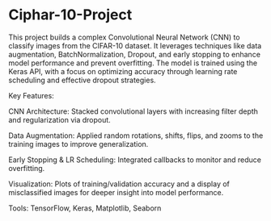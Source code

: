 # Ciphar-10-Project
This project builds a complex Convolutional Neural Network (CNN) to classify images from the CIFAR-10 dataset. It leverages techniques like data augmentation, BatchNormalization, Dropout, and early stopping to enhance model performance and prevent overfitting. The model is trained using the Keras API, with a focus on optimizing accuracy through learning rate scheduling and effective dropout strategies.

Key Features:

CNN Architecture: Stacked convolutional layers with increasing filter depth and regularization via dropout.

Data Augmentation: Applied random rotations, shifts, flips, and zooms to the training images to improve generalization.

Early Stopping & LR Scheduling: Integrated callbacks to monitor and reduce overfitting.

Visualization: Plots of training/validation accuracy and a display of misclassified images for deeper insight into model performance.

Tools: TensorFlow, Keras, Matplotlib, Seaborn
